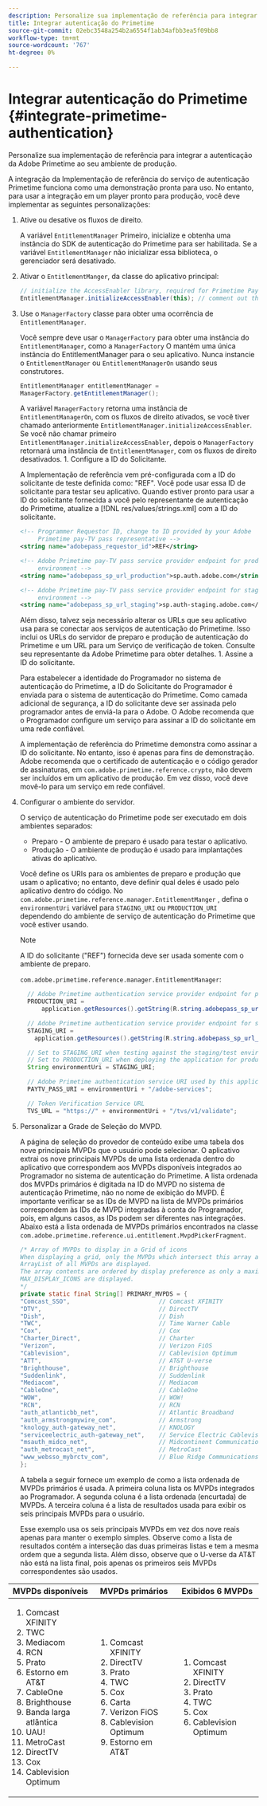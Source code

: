 ```yaml
---
description: Personalize sua implementação de referência para integrar a autenticação da Adobe Primetime ao seu ambiente de produção.
title: Integrar autenticação do Primetime
source-git-commit: 02ebc3548a254b2a6554f1ab34afbb3ea5f09bb8
workflow-type: tm+mt
source-wordcount: '767'
ht-degree: 0%

---
```


# Integrar autenticação do Primetime {#integrate-primetime-authentication}

Personalize sua implementação de referência para integrar a autenticação da Adobe Primetime ao seu ambiente de produção.

A integração da Implementação de referência do serviço de autenticação Primetime funciona como uma demonstração pronta para uso. No entanto, para usar a integração em um player pronto para produção, você deve implementar as seguintes personalizações:

1. Ative ou desative os fluxos de direito.

   A variável `EntitlementManager` Primeiro, inicialize e obtenha uma instância do SDK de autenticação do Primetime para ser habilitada. Se a variável `EntitlementManager` não inicializar essa biblioteca, o gerenciador será desativado.
1. Ativar o `EntitlementManger`, da classe do aplicativo principal:

   ```java
   // initialize the AccessEnabler library, required for Primetime PayTV Pass entitlement workflows 
   EntitlementManager.initializeAccessEnabler(this); // comment out this line to disable entitlement workflows
   ```

1. Use o `ManagerFactory` classe para obter uma ocorrência de `EntitlementManager`.

   Você sempre deve usar o `ManagerFactory` para obter uma instância do `EntitlementManager`, como a `ManagerFactory` O mantém uma única instância do EntitlementManager para o seu aplicativo. Nunca instancie o `EntitlementManager` ou `EntitlementManagerOn` usando seus construtores.

   ```java
   EntitlementManager entitlementManager =  
   ManagerFactory.getEntitlementManager();
   ```

   A variável `ManagerFactory` retorna uma instância de `EntitlementManagerOn`, com os fluxos de direito ativados, se você tiver chamado anteriormente `EntitlementManager.initializeAccessEnabler`. Se você não chamar primeiro `EntitlementManager.initializeAccessEnabler`, depois o `ManagerFactory` retornará uma instância de `EntitlementManager`, com os fluxos de direito desativados. 1. Configure a ID do Solicitante.

   A Implementação de referência vem pré-configurada com a ID do solicitante de teste definida como: &quot;REF&quot;. Você pode usar essa ID de solicitante para testar seu aplicativo. Quando estiver pronto para usar a ID do solicitante fornecida a você pelo representante de autenticação do Primetime, atualize a [!DNL res/values/strings.xml] com a ID do solicitante.

   ```xml
   <!-- Programmer Requestor ID, change to ID provided by your Adobe  
        Primetime pay-TV pass representative --> 
   <string name="adobepass_requestor_id">REF</string> 
   
   <!-- Adobe Primetime pay-TV pass service provider endpoint for production 
        environment --> 
   <string name="adobepass_sp_url_production">sp.auth.adobe.com</string> 
   
   <!-- Adobe Primetime pay-TV pass service provider endpoint for staging  
        environment --> 
   <string name="adobepass_sp_url_staging">sp.auth-staging.adobe.com</string>
   ```

   Além disso, talvez seja necessário alterar os URLs que seu aplicativo usa para se conectar aos serviços de autenticação do Primetime. Isso inclui os URLs do servidor de preparo e produção de autenticação do Primetime e um URL para um Serviço de verificação de token. Consulte seu representante da Adobe Primetime para obter detalhes. 1. Assine a ID do solicitante.

   Para estabelecer a identidade do Programador no sistema de autenticação do Primetime, a ID do Solicitante do Programador é enviada para o sistema de autenticação do Primetime. Como camada adicional de segurança, a ID do solicitante deve ser assinada pelo programador antes de enviá-la para o Adobe. O Adobe recomenda que o Programador configure um serviço para assinar a ID do solicitante em uma rede confiável.

   A implementação de referência do Primetime demonstra como assinar a ID do solicitante. No entanto, isso é apenas para fins de demonstração. Adobe recomenda que o certificado de autenticação e o código gerador de assinaturas, em `com.adobe.primetime.reference.crypto`, não devem ser incluídos em um aplicativo de produção. Em vez disso, você deve movê-lo para um serviço em rede confiável.

1. Configurar o ambiente do servidor.

   O serviço de autenticação do Primetime pode ser executado em dois ambientes separados:

   * Preparo - O ambiente de preparo é usado para testar o aplicativo.
   * Produção - O ambiente de produção é usado para implantações ativas do aplicativo.

   Você define os URIs para os ambientes de preparo e produção que usam o aplicativo; no entanto, deve definir qual deles é usado pelo aplicativo dentro do código. No `com.adobe.primetime.reference.manager.EntitlementManger` , defina o `environmentUri` variável para `STAGING_URI` ou `PRODUCTION_URI` dependendo do ambiente de serviço de autenticação do Primetime que você estiver usando.

   >[!NOTE]
   >
   >A ID do solicitante (&quot;REF&quot;) fornecida deve ser usada somente com o ambiente de preparo.

   `com.adobe.primetime.reference.manager.EntitlementManager`:

   ```java
     // Adobe Primetime authentication service provider endpoint for production environment 
     PRODUCTION_URI = 
         application.getResources().getString(R.string.adobepass_sp_url_production); 
   
     // Adobe Primetime authentication service provider endpoint for staging environment 
     STAGING_URI = 
       application.getResources().getString(R.string.adobepass_sp_url_staging); 
   
     // Set to STAGING_URI when testing against the staging/test environment 
     // Set to PRODUCTION_URI when deploying the application for production use 
     String environmentUri = STAGING_URI; 
   
     // Adobe Primetime authentication service URI used by this application 
     PAYTV_PASS_URI = environmentUri + "/adobe-services"; 
   
     // Token Verification Service URL 
     TVS_URL = "https://" + environmentUri + "/tvs/v1/validate";
   ```

1. Personalizar a Grade de Seleção do MVPD.

   A página de seleção do provedor de conteúdo exibe uma tabela dos nove principais MVPDs que o usuário pode selecionar. O aplicativo extrai os nove principais MVPDs de uma lista ordenada dentro do aplicativo que correspondem aos MVPDs disponíveis integrados ao Programador no sistema de autenticação do Primetime. A lista ordenada dos MVPDs primários é digitada na ID do MVPD no sistema de autenticação Primetime, não no nome de exibição do MVPD. É importante verificar se as IDs de MVPD na lista de MVPDs primários correspondem às IDs de MVPD integradas à conta do Programador, pois, em alguns casos, as IDs podem ser diferentes nas integrações. Abaixo está a lista ordenada de MVPDs primários encontrados na classe `com.adobe.primetime.reference.ui.entitlement.MvpdPickerFragment`.

   ```java
   /* Array of MVPDs to display in a Grid of icons 
   When displaying a grid, only the MVPDs which intersect this array and the 
   ArrayList of all MVPDs are displayed. 
   The array contents are ordered by display preference as only a maximum of 
   MAX_DISPLAY_ICONS are displayed. 
   */ 
   private static final String[] PRIMARY_MVPDS = { 
   "Comcast_SSO",                         // Comcast XFINITY 
   "DTV",                                 // DirectTV 
   "Dish",                                // Dish 
   "TWC",                                 // Time Warner Cable 
   "Cox",                                 // Cox 
   "Charter_Direct",                      // Charter 
   "Verizon",                             // Verizon FiOS 
   "Cablevision",                         // Cablevision Optimum 
   "ATT",                                 // AT&T U-verse 
   "Brighthouse",                         // Brighthouse 
   "Suddenlink",                          // Suddenlink 
   "Mediacom",                            // Mediacom 
   "CableOne",                            // CableOne 
   "WOW",                                 // WOW! 
   "RCN",                                 // RCN 
   "auth_atlanticbb_net",                 // Atlantic Broadband 
   "auth_armstrongmywire_com",            // Armstrong 
   "knology_auth-gateway_net",            // KNOLOGY 
   "serviceelectric_auth-gateway_net",    // Service Electric Cablevision 
   "msauth_midco_net",                    // Midcontinent Communications 
   "auth_metrocast_net",                  // MetroCast 
   "www_websso_mybrctv_com",              // Blue Ridge Communications 
   };
   ```

   A tabela a seguir fornece um exemplo de como a lista ordenada de MVPDs primários é usada. A primeira coluna lista os MVPDs integrados ao Programador. A segunda coluna é a lista ordenada (encurtada) de MVPDs. A terceira coluna é a lista de resultados usada para exibir os seis principais MVPDs para o usuário.

   Esse exemplo usa os seis principais MVPDs em vez dos nove reais apenas para manter o exemplo simples. Observe como a lista de resultados contém a interseção das duas primeiras listas e tem a mesma ordem que a segunda lista. Além disso, observe que o U-verse da AT&amp;T não está na lista final, pois apenas os primeiros seis MVPDs correspondentes são usados.

| MVPDs disponíveis | MVPDs primários | Exibidos 6 MVPDs |
|--- |--- |--- |
| <ol><li>Comcast XFINITY</li><li>TWC</li><li>Mediacom</li><li>RCN</li><li>Prato</li><li>Estorno em AT&amp;T</li><li>CableOne</li><li>Brighthouse</li><li>Banda larga atlântica</li><li>UAU!</li><li>MetroCast</li><li>DirectTV </li><li>Cox</li><li>Cablevision Optimum</li></ol> | <ol><li>Comcast XFINITY</li><li>DirectTV</li><li>Prato</li><li> TWC</li><li>Cox</li><li>Carta</li><li>Verizon FiOS</li><li>Cablevision Optimum</li><li>Estorno em AT&amp;T</li></ol> | <ol><li>Comcast XFINITY</li><li>DirectTV</li><li>Prato</li><li>TWC</li><li>Cox</li><li>Cablevision Optimum</li></ol> |
